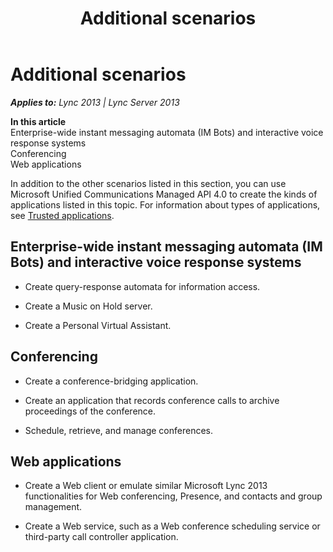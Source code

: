 ﻿---
title: Additional scenarios
TOCTitle: Additional scenarios
ms:assetid: a688141b-fdaa-41cd-9362-9f5afd854ed8
ms:mtpsurl: https://msdn.microsoft.com/en-us/library/Dn465957(v=office.15)
ms:contentKeyID: 57102658
ms.date: 07/25/2014
mtps_version: v=office.15
---

# Additional scenarios


_**Applies to:** Lync 2013 | Lync Server 2013_

**In this article**  
Enterprise-wide instant messaging automata (IM Bots) and interactive voice response systems  
Conferencing  
Web applications  

In addition to the other scenarios listed in this section, you can use Microsoft Unified Communications Managed API 4.0 to create the kinds of applications listed in this topic. For information about types of applications, see [Trusted applications](trusted-applications.md).

## Enterprise-wide instant messaging automata (IM Bots) and interactive voice response systems

  - Create query-response automata for information access.

  - Create a Music on Hold server.

  - Create a Personal Virtual Assistant.

## Conferencing

  - Create a conference-bridging application.

  - Create an application that records conference calls to archive proceedings of the conference.

  - Schedule, retrieve, and manage conferences.

## Web applications

  - Create a Web client or emulate similar Microsoft Lync 2013 functionalities for Web conferencing, Presence, and contacts and group management.

  - Create a Web service, such as a Web conference scheduling service or third-party call controller application.

